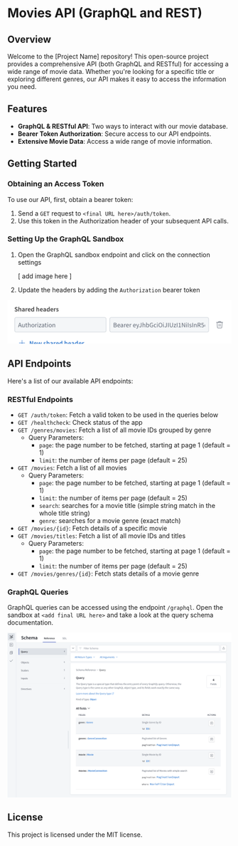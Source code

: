 # Movies API (GraphQL and REST)

## Overview

Welcome to the [Project Name] repository! This open-source project provides a comprehensive API (both GraphQL and RESTful) for accessing a wide range of movie data. Whether you're looking for a specific title or exploring different genres, our API makes it easy to access the information you need.

## Features

- **GraphQL & RESTful API**: Two ways to interact with our movie database.
- **Bearer Token Authorization**: Secure access to our API endpoints.
- **Extensive Movie Data**: Access a wide range of movie information.

## Getting Started

### Obtaining an Access Token

To use our API, first, obtain a bearer token:

1. Send a `GET` request to `<final URL here>/auth/token`.
2. Use this token in the Authorization header of your subsequent API calls.

### Setting Up the GraphQL Sandbox

1. Open the GraphQL sandbox endpoint and click on the connection settings

   [ add image here ]

2. Update the headers by adding the `Authorization` bearer token

![adding authorization header](./screenshots/GraphQL_sandbox_connection_settings_2.png)

## API Endpoints

Here's a list of our available API endpoints:

### RESTful Endpoints

- `GET /auth/token`: Fetch a valid token to be used in the queries below
- `GET /healthcheck`: Check status of the app
- `GET /genres/movies`: Fetch a list of all movie IDs grouped by genre
  - Query Parameters:
    - `page`: the page number to be fetched, starting at page 1 (default = 1)
    - `limit`: the number of items per page (default = 25)
- `GET /movies`: Fetch a list of all movies
  - Query Parameters:
    - `page`: the page number to be fetched, starting at page 1 (default = 1)
    - `limit`: the number of items per page (default = 25)
    - `search`: searches for a movie title (simple string match in the whole title string)
    - `genre`: searches for a movie genre (exact match)
- `GET /movies/{id}`: Fetch details of a specific movie
- `GET /movies/titles`: Fetch a list of all movie IDs and titles
  - Query Parameters:
    - `page`: the page number to be fetched, starting at page 1 (default = 1)
    - `limit`: the number of items per page (default = 25)
- `GET /movies/genres/{id}`: Fetch stats details of a movie genre

### GraphQL Queries

GraphQL queries can be accessed using the endpoint `/graphql`. Open the sandbox at `<add final URL here>` and take a look at the query schema documentation.

![graphql query schema documentation](./screenshots/GraphQL_schema_query_doc.png)

## License

This project is licensed under the MIT license.

